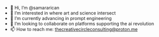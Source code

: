 - 👋 Hi, I’m @samararican
- 👀 I’m interested in where art and science intersect
- 🌱 I’m currently advancing in prompt engineering
- 💞️ I’m looking to collaborate on platforms supporting the ai revolution
- 📫 How to reach me: thecreativecircleconsulting@proton.me

<!---
samararican/samararican is a ✨ special ✨ repository because its `README.md` (this file) appears on your GitHub profile.
You can click the Preview link to take a look at your changes.
--->
